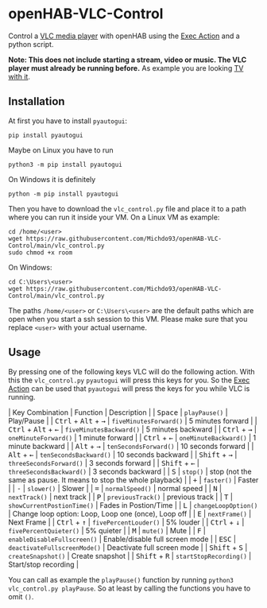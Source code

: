 # openHAB-VLC-Control
Control a [VLC media player](https://www.videolan.org/vlc) with openHAB using the [Exec Action](https://www.openhab.org/docs/configuration/actions.html#exec-actions) and a python script.

**Note: This does not include starting a stream, video or music. The VLC player must already be running before.** As example you are looking [TV with it](https://github.com/Michdo93/openHAB-web-tv).

## Installation

At first you have to install `pyautogui`:

```
pip install pyautogui
```

Maybe on Linux you have to run

```
python3 -m pip install pyautogui
```

On Windows it is definitely

```
python -m pip install pyautogui
```

Then you have to download the `vlc_control.py` file and place it to a path where you can run it inside your VM. On a Linux VM as example:

```
cd /home/<user>
wget https://raw.githubusercontent.com/Michdo93/openHAB-VLC-Control/main/vlc_control.py
sudo chmod +x room
```

On Windows:

```
cd C:\Users\<user>
wget https://raw.githubusercontent.com/Michdo93/openHAB-VLC-Control/main/vlc_control.py
```

The paths `/home/<user>` or `C:\Users\<user>` are the default paths which are open when you start a ssh session to this VM. Please make sure that you replace `<user>` with your actual username.

## Usage

By pressing one of the following keys VLC will do the following action. With this the `vlc_control.py` `pyautogui` will press this keys for you. So the [Exec Action](https://www.openhab.org/docs/configuration/actions.html#exec-actions) can be used that `pyautogui` will press the keys for you while VLC is running.

| Key Combination | Function | Description |
| <kbd>Space</kbd> | `playPause()` | Play/Pause |
| <kbd>Ctrl</kbd> + <kbd>Alt</kbd> + <kbd>→</kbd> | `fiveMinutesForward()` | 5 minutes forward |
| <kbd>Ctrl</kbd> + <kbd>Alt</kbd> + <kbd>←</kbd> | `fiveMinutesBackward()` | 5 minutes backward |
| <kbd>Ctrl</kbd> + <kbd>→</kbd> | `oneMinuteForward()` | 1 minute forward |
| <kbd>Ctrl</kbd> + <kbd>←</kbd> | `oneMinuteBackward()` | 1 minute backward |
| <kbd>Alt</kbd> + <kbd>→</kbd> | `tenSecondsForward()` | 10 seconds forward |
| <kbd>Alt</kbd> + <kbd>←</kbd> | `tenSecondsBackward()` | 10 seconds backward |
| <kbd>Shift</kbd> + <kbd>→</kbd> | `threeSecondsForward()` | 3 seconds forward |
| <kbd>Shift</kbd> + <kbd>←</kbd> | `threeSecondsBackward()` | 3 seconds backward |
| <kbd>S</kbd> | `stop()` | stop (not the same as pause. It means to stop the whole playback) |
| <kbd>+</kbd> | `faster()` | Faster |
| <kbd>-</kbd> | `slower()` | Slower |
| <kbd>=</kbd> | `normalSpeed()` | normal speed |
| <kbd>N</kbd> | `nextTrack()` | next track |
| <kbd>P</kbd> | `previousTrack()` | previous track |
| <kbd>T</kbd> | `showCurrentPostionTime()` | Fades in Postion/Time |
| <kbd>L</kbd> | `changeLoopOption()` | Change loop option: Loop, Loop one (once), Loop off |
| <kbd>E</kbd> | `nextFrame()` | Next Frame |
| <kbd>Ctrl</kbd> + <kbd>↑</kbd> | `fivePercentLouder()` | 5% louder |
| <kbd>Ctrl</kbd> + <kbd>↓</kbd> | `fivePercentQuieter()` | 5% quieter |
| <kbd>M</kbd> | `mute()` | Mute |
| <kbd>F</kbd> | `enableDisableFullscreen()` | Enable/disable full screen mode |
| <kbd>ESC</kbd> | `deactivateFullscreenMode()` | Deactivate full screen mode |
| <kbd>Shift</kbd> + <kbd>S</kbd> | `createSnapshot()` | Create snapshot |
| <kbd>Shift</kbd> + <kbd>R</kbd> | `startStopRecording()` | Start/stop recording |

You can call as example the `playPause()` function by running `python3 vlc_control.py playPause`. So at least by calling the functions you have to omit `()`.
